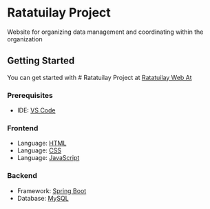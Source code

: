 # Ratatuilay Project

Website for organizing data management and coordinating within the organization

## Getting Started
You can get started with # Ratatuilay Project at [Ratatuilay Web At](https://github.com/o0SoloWolf0o/MiniProject-OOP-DB)

### Prerequisites
- IDE: [VS Code](https://code.visualstudio.com/)

### Frontend
- Language: [HTML](https://www.w3schools.com/html/)
- Language: [CSS](https://www.w3schools.com/css/)
- Language: [JavaScript](https://www.w3schools.com/javaScript/) 

### Backend
- Framework: [Spring Boot](https://spring.io/projects/spring-boot)
- Database: [MySQL](https://www.mysql.com/)
